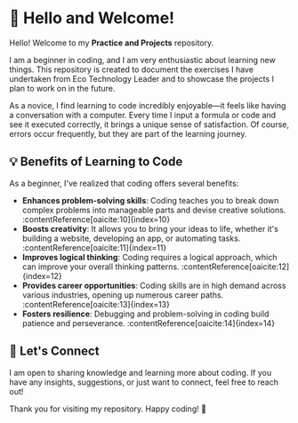 # 👋 Hello and Welcome!

Hello! Welcome to my **Practice and Projects** repository.

I am a beginner in coding, and I am very enthusiastic about learning new things. This repository is created to document the exercises I have undertaken from Eco Technology Leader and to showcase the projects I plan to work on in the future.

As a novice, I find learning to code incredibly enjoyable—it feels like having a conversation with a computer. Every time I input a formula or code and see it executed correctly, it brings a unique sense of satisfaction. Of course, errors occur frequently, but they are part of the learning journey.

## 💡 Benefits of Learning to Code

As a beginner, I've realized that coding offers several benefits:

- **Enhances problem-solving skills**: Coding teaches you to break down complex problems into manageable parts and devise creative solutions. :contentReference[oaicite:10]{index=10}
- **Boosts creativity**: It allows you to bring your ideas to life, whether it's building a website, developing an app, or automating tasks. :contentReference[oaicite:11]{index=11}
- **Improves logical thinking**: Coding requires a logical approach, which can improve your overall thinking patterns. :contentReference[oaicite:12]{index=12}
- **Provides career opportunities**: Coding skills are in high demand across various industries, opening up numerous career paths. :contentReference[oaicite:13]{index=13}
- **Fosters resilience**: Debugging and problem-solving in coding build patience and perseverance. :contentReference[oaicite:14]{index=14}

## 🤝 Let's Connect

I am open to sharing knowledge and learning more about coding. If you have any insights, suggestions, or just want to connect, feel free to reach out!

Thank you for visiting my repository. Happy coding! 🚀
